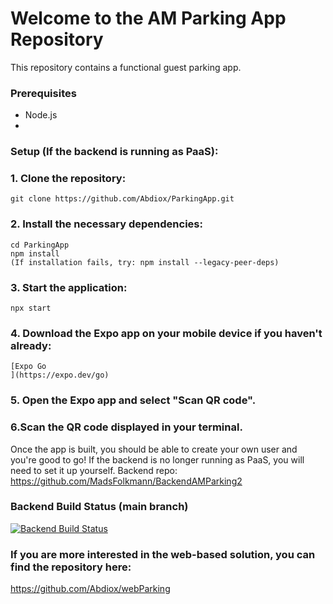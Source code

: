 # Welcome to the AM Parking App Repository
This repository contains a functional guest parking app.

### Prerequisites
- Node.js
- 
### Setup (If the backend is running as PaaS):
### 1. Clone the repository:
```
git clone https://github.com/Abdiox/ParkingApp.git
```
### 2. Install the necessary dependencies:
```
cd ParkingApp
npm install
(If installation fails, try: npm install --legacy-peer-deps)
```
### 3. Start the application:
```
npx start
```
### 4. Download the Expo app on your mobile device if you haven't already:
```
[Expo Go
](https://expo.dev/go)
```
### 5. Open the Expo app and select "Scan QR code".
### 6.Scan the QR code displayed in your terminal.

Once the app is built, you should be able to create your own user and you're good to go!
If the backend is no longer running as PaaS, you will need to set it up yourself.
Backend repo: https://github.com/MadsFolkmann/BackendAMParking2


### Backend Build Status (main branch)

[![Backend Build Status](https://github.com/MadsFolkmann/BackendAMParking2/actions/workflows/main_amparking.yml/badge.svg?branch=main)](https://github.com/MadsFolkmann/BackendAMParking2/actions/workflows/main_amparking.yml)

### If you are more interested in the web-based solution, you can find the repository here:
https://github.com/Abdiox/webParking
